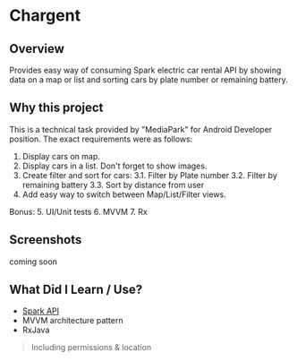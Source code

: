 # Chargent

## Overview
Provides easy way of consuming Spark electric car rental API by showing data on a map or list and sorting cars by plate number or remaining battery. 

## Why this project
This is a technical task provided by "MediaPark" for Android Developer position. The exact requirements were as follows:
1. Display cars on map.
2. Display cars in a list. Don't forget to show images.
3. Create filter and sort for cars:
    3.1. Filter by Plate number
    3.2. Filter by remaining battery
    3.3. Sort by distance from user
4. Add easy way to switch between Map/List/Filter views.

Bonus:
5. UI/Unit tests
6. MVVM
7. Rx

## Screenshots
coming soon

## What Did I Learn / Use?
- [Spark API](https://development.espark.lt/api/mobile/public/availablecars)
- MVVM architecture pattern
- RxJava
> Including permissions & location